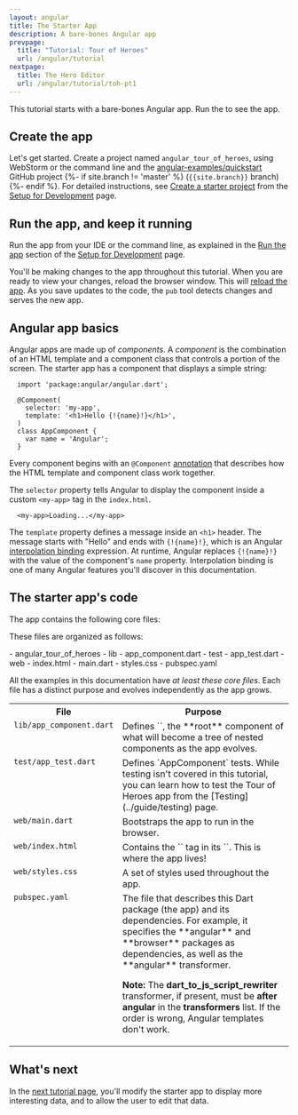 ```yaml
---
layout: angular
title: The Starter App
description: A bare-bones Angular app
prevpage:
  title: "Tutorial: Tour of Heroes"
  url: /angular/tutorial
nextpage:
  title: The Hero Editor
  url: /angular/tutorial/toh-pt1
---
```

<?code-excerpt path-base="toh-0"?>
This tutorial starts with a bare-bones Angular app.
Run the <live-example></live-example> to see the app.

## Create the app

Let's get started.
Create a project named `angular_tour_of_heroes`,
using WebStorm or the command line
and the [angular-examples/quickstart]({{site.ghNgEx}}/quickstart/tree/{{site.branch}})
GitHub project
{%- if site.branch != 'master' %}
(`{{site.branch}}` branch)
{%- endif %}.
For detailed instructions, see
[Create a starter project](/angular/guide/setup#create-a-starter-project)
from the [Setup for Development](/angular/guide/setup) page.

## Run the app, and keep it running

Run the app from your IDE or the command line,
as explained in the
[Run the app](/angular/guide/setup#run-the-app) section of the
[Setup for Development](/angular/guide/setup) page.

You'll be making changes to the app throughout this tutorial.
When you are ready to view your changes, reload the browser window.
This will [reload the app](/angular/guide/setup#reload-the-app).
As you save updates to the code, the `pub` tool detects changes and
serves the new app.

## Angular app basics

Angular apps are made up of _components_.
A _component_ is the combination of an HTML template and a component class that controls a portion of the screen. The starter app has a component that displays a simple string:

<?code-excerpt "lib/app_component.dart" title linenums?>
```
  import 'package:angular/angular.dart';

  @Component(
    selector: 'my-app',
    template: '<h1>Hello {!{name}!}</h1>',
  )
  class AppComponent {
    var name = 'Angular';
  }
```

Every component begins with an `@Component` [annotation](/angular/glossary#annotation '"annotation" explained')
that describes how the HTML template and component class work together.

The `selector` property tells Angular to display the component inside a custom `<my-app>` tag in the `index.html`.

<?code-excerpt "web/index.html (inside &lt;body&gt;)" region="my-app" title?>
```
  <my-app>Loading...</my-app>
```

The `template` property defines a message inside an `<h1>` header.
The message starts with "Hello" and ends with `{!{name}!}`,
which is an Angular [interpolation binding](../guide/displaying-data.html) expression.
At runtime, Angular replaces `{!{name}!}` with
the value of the component's `name` property.
Interpolation binding is one of many Angular features you'll discover in this documentation.

<a id="seed"></a>
## The starter app's code

The app contains the following core files:

<code-tabs>
  <?code-pane "lib/app_component.dart"?>
  <?code-pane "test/app_test.dart"?>
  <?code-pane "web/main.dart"?>
  <?code-pane "web/index.html"?>
  <?code-pane "../_boilerplate/styles.css (quickstart)" title="web/styles.css (excerpt)"?>
  <?code-pane "pubspec.yaml"?>
</code-tabs>

These files are organized as follows:

<div class="ul-filetree" markdown="1">
- angular_tour_of_heroes
  - lib
    - app_component.dart
  - test
    - app_test.dart
  - web
    - index.html
    - main.dart
    - styles.css
  - pubspec.yaml
</div>

All the examples in this documentation have _at least these core files_.
Each file has a distinct purpose and evolves independently as the app grows.

<style>td, th {vertical-align: top}</style>
<table width="100%"><col width="20%"><col width="80%">
<tr><th>File</th> <th>Purpose</th></tr>
<tr>
  <td><code>lib/app_component.dart</code></td>
  <td markdown="1">Defines `<my-app>`, the **root** component of what will become a tree of nested components as the app evolves.
  </td>
</tr><tr>
  <td><code>test/app_test.dart</code></td>
  <td markdown="1">Defines `AppComponent` tests. While testing isn't covered in this tutorial, you can learn how to test the Tour of Heroes app from the [Testing](../guide/testing) page.
  </td>
</tr><tr>
  <td><code>web/main.dart</code></td>
  <td markdown="1">Bootstraps the app to run in the browser.
  </td>
</tr><tr>
  <td><code>web/index.html</code></td>
  <td markdown="1">Contains the `<my-app>` tag in its `<body>`. This is where the app lives!
  </td>
</tr><tr>
  <td><code>web/styles.css</code></td>
  <td markdown="1">A set of styles used throughout the app.
  </td>
</tr><tr>
  <td><code>pubspec.yaml</code></td>
  <td markdown="1">The file that describes this Dart package (the app) and its dependencies.
  For example, it specifies the **angular** and **browser** packages as dependencies,
  as well as the **angular** transformer.

  **Note:** The **dart_to_js_script_rewriter** transformer, if present,
  must be **after angular** in the **transformers** list.
  If the order is wrong, Angular templates don't work.
  </td>
</tr>
</table>

## What's next

In the [next tutorial page](./toh-pt1),
you'll modify the starter app to display more interesting data,
and to allow the user to edit that data.

